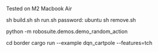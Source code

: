 Tested on M2 Macbook Air

sh build.sh
sh run.sh
password: ubuntu
sh remove.sh

python -m robosuite.demos.demo_random_action

cd border
cargo run --example dqn_cartpole --features=tch
